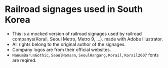 # Railroad signages used in South Korea
- This is a mocked version of railroad signages used by railroad companys(Korail, Seoul Metro, Metro 9, ...). made with Adobe Illustrator.
- All rights belong to the original author of the signages.
- Company logos are from their official websites.
- `NanumBarunGothic`, `SeoulNamsan`, `SeoulHangang`, `Korail`, `Korail2007` fonts are reqired.